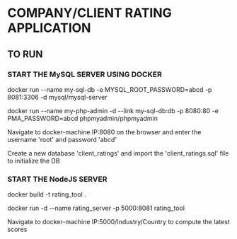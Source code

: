 # COMPANY/CLIENT RATING APPLICATION

## TO RUN

### START THE MySQL SERVER USING DOCKER

   docker run --name my-sql-db -e MYSQL_ROOT_PASSWORD=abcd -p 8081:3306 -d mysql/mysql-server

   docker run --name my-php-admin -d --link my-sql-db:db -p 8080:80 -e PMA_PASSWORD=abcd phpmyadmin/phpmyadmin

Navigate to docker-machine IP:8080 on the browser and enter the username 'root' and password 'abcd'

Create a new database 'client_ratings' and import the 'client_ratings.sql' file to initialize the DB

### START THE NodeJS SERVER

  docker build -t rating_tool .

  docker run -d --name rating_server -p 5000:8081 rating_tool

Navigate to docker-machine IP:5000/Industry/Country to compute the latest scores
